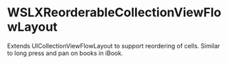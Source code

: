 # WSLXReorderableCollectionViewFlowLayout
Extends UICollectionViewFlowLayout to support reordering of cells. Similar to long press and pan on books in iBook.
